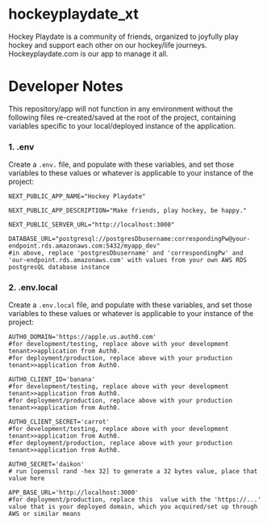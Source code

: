 # hockeyplaydate_xt
Hockey Playdate is a community of friends, organized to joyfully play hockey and support each other on our hockey/life journeys. Hockeyplaydate.com is our app to manage it all. 

# Developer Notes
This repository/app will not function in any environment without the following files re-created/saved at the root of the project, containing variables specific to your local/deployed instance of the application. 

### 1. .env

Create a `.env.` file, and populate with these variables, and set those variables to these values or whatever is applicable to your instance of the project:

```
NEXT_PUBLIC_APP_NAME="Hockey Playdate"

NEXT_PUBLIC_APP_DESCRIPTION="Make friends, play hockey, be happy."

NEXT_PUBLIC_SERVER_URL="http://localhost:3000"

DATABASE_URL="postgresql://postgresDbusername:correspondingPw@your-endpoint.rds.amazonaws.com:5432/myapp_dev"
#in above, replace 'postgresDbusername' and 'correspondingPw' and 'our-endpoint.rds.amazonaws.com' with values from your own AWS RDS postgresQL database instance
```

### 2. .env.local

Create a `.env.local` file, and populate with these variables, and set those variables to these values or whatever is applicable to your instance of the project:

```
AUTH0_DOMAIN='https://apple.us.auth0.com'
#for development/testing, replace above with your development tenant>>application from Auth0. 
#for deployment/production, replace above with your production tenant>>application from Auth0. 

AUTH0_CLIENT_ID='banana'
#for development/testing, replace above with your development tenant>>application from Auth0. 
#for deployment/production, replace above with your production tenant>>application from Auth0. 

AUTH0_CLIENT_SECRET='carrot'
#for development/testing, replace above with your development tenant>>application from Auth0. 
#for deployment/production, replace above with your production tenant>>application from Auth0. 

AUTH0_SECRET='daikon' 
# run [openssl rand -hex 32] to generate a 32 bytes value, place that value here

APP_BASE_URL='http://localhost:3000' 
#for deployment/production, replace this  value with the 'https://...' value that is your deployed domain, which you acquired/set up through AWS or similar means
```
